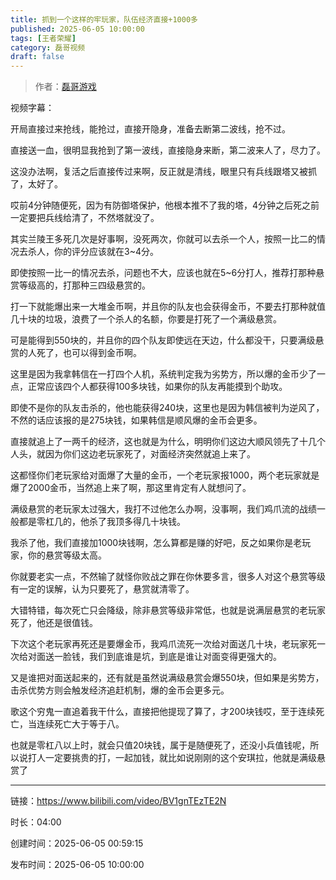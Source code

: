 ```yaml
---
title: 抓到一个这样的牢玩家，队伍经济直接+1000多
published: 2025-06-05 10:00:00
tags: [王者荣耀]
category: 磊哥视频
draft: false
---
```



> 作者：[磊哥游戏](https://space.bilibili.com/268941858)

视频字幕：

开局直接过来抢线，能抢过，直接开隐身，准备去断第二波线，抢不过。

直接送一血，很明显我抢到了第一波线，直接隐身来断，第二波来人了，尽力了。

这没办法啊，复活之后直接传过来啊，反正就是清线，眼里只有兵线跟塔又被抓了，太好了。

哎前4分钟随便死，因为有防御塔保护，他根本推不了我的塔，4分钟之后死之前一定要把兵线给清了，不然塔就没了。

其实兰陵王多死几次是好事啊，没死两次，你就可以去杀一个人，按照一比二的情况去杀人，你的评分应该就在3~4分。

即使按照一比一的情况去杀，问题也不大，应该也就在5~6分打人，推荐打那种悬赏等级高的，打那种三四级悬赏的。

打一下就能爆出来一大堆金币啊，并且你的队友也会获得金币，不要去打那种就值几十块的垃圾，浪费了一个杀人的名额，你要是打死了一个满级悬赏。

可是能得到550块的，并且你的四个队友即使远在天边，什么都没干，只要满级悬赏的人死了，也可以得到金币啊。

这里是因为我拿韩信在一打四个人机，系统判定我为劣势方，所以爆的金币少了一点，正常应该四个人都获得100多块钱，如果你的队友再能摸到个助攻。

即使不是你的队友击杀的，他也能获得240块，这里也是因为韩信被判为逆风了，不然的话应该报的是275块钱，如果韩信是顺风爆的金币会更多。

直接就追上了一两千的经济，这也就是为什么，明明你们这边大顺风领先了十几个人头，就因为你们这边老玩家死了，对面经济突然就追上来了。

这都怪你们老玩家给对面爆了大量的金币，一个老玩家报1000，两个老玩家就是爆了2000金币，当然追上来了啊，那这里肯定有人就想问了。

满级悬赏的老玩家太过强大，我打不过他怎么办啊，没事啊，我们鸡爪流的战绩一般都是零杠几的，他杀了我顶多得几十块钱。

我杀了他，我们直接加1000块钱啊，怎么算都是赚的好吧，反之如果你是老玩家，你的悬赏等级太高。

你就要老实一点，不然输了就怪你败战之罪在你休要多言，很多人对这个悬赏等级有一定的误解，认为只要死了，悬赏就清零了。

大错特错，每次死亡只会降级，除非悬赏等级非常低，也就是说满层悬赏的老玩家死了，他还是很值钱。

下次这个老玩家再死还是要爆金币，我鸡爪流死一次给对面送几十块，老玩家死一次给对面送一脸钱，我们到底谁是坑，到底是谁让对面变得更强大的。

又是谁把对面送起来的，还有就是虽然说满级悬赏会爆550块，但如果是劣势方，击杀优势方则会触发经济追赶机制，爆的金币会更多元。

歌这个穷鬼一直追着我干什么，直接把他提现了算了，才200块钱哎，至于连续死亡，当连续死亡大于等于八。

也就是零杠八以上时，就会只值20块钱，属于是随便死了，还没小兵值钱呢，所以说打人一定要挑贵的打，一起加钱，就比如说刚刚的这个安琪拉，他就是满级悬赏了

---

链接：https://www.bilibili.com/video/BV1gnTEzTE2N

时长：04:00

创建时间：2025-06-05 00:59:15

发布时间：2025-06-05 10:00:00
